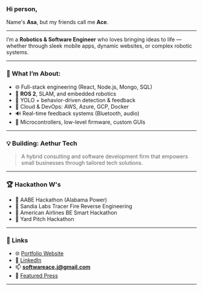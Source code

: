 ### Hi person,
Name's **Asa**, but my friends call me **Ace**.

---

I’m a **Robotics & Software Engineer** who loves bringing ideas to life — whether through sleek mobile apps, dynamic websites, or complex robotic systems. 

---

### 🧠 What I’m About:
- 🌐 Full-stack engineering (React, Node.js, Mongo, SQL)
- 🤖 **ROS 2**, SLAM, and embedded robotics
- 🎯 YOLO + behavior-driven detection & feedback
- 🧩 Cloud & DevOps: AWS, Azure, GCP, Docker
- 🔊 Real-time feedback systems (Bluetooth, audio)
- 🧵 Microcontrollers, low-level firmware, custom GUIs

---

### 💡 Building: **Aethur Tech**
> A hybrid consulting and software development firm that empowers small businesses through tailored tech solutions.
---

### 🏆 Hackathon W's
- 🥇 AABE Hackathon (Alabama Power)
- 🥇 Sandia Labs Tracer Fire Reverse Engineering
- 🥈 American Airlines BE Smart Hackathon
- 🥈 Yard Pitch Hackathon

---

### 🔗 Links
- 🌐 [Portfolio Website](https://www.aethurtech.com/)
- 💼 [LinkedIn](https://www.linkedin.com/in/asa-ace-rogers-4476531b7/)
- 📫 **softwareace.j@gmail.com**
- 🧠 [Featured Press](https://www.aamu.edu/about/inside-aamu/news/aamu-students-earn-first-place-in-hackathon.html)

---

<!--
**asarogers/asarogers** is a ✨ special ✨ repo because its `README.md` shows up on your GitHub profile.

This is the control room of Ace’s engineering journey — from robots to real-world solutions.  
Check out my pinned projects to see what I’m working on next.
-->
